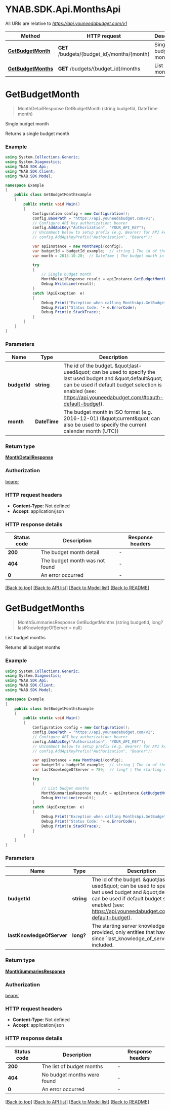 # YNAB.SDK.Api.MonthsApi

All URIs are relative to *https://api.youneedabudget.com/v1*

Method | HTTP request | Description
------------- | ------------- | -------------
[**GetBudgetMonth**](MonthsApi.md#getbudgetmonth) | **GET** /budgets/{budget_id}/months/{month} | Single budget month
[**GetBudgetMonths**](MonthsApi.md#getbudgetmonths) | **GET** /budgets/{budget_id}/months | List budget months


<a name="getbudgetmonth"></a>
# **GetBudgetMonth**
> MonthDetailResponse GetBudgetMonth (string budgetId, DateTime month)

Single budget month

Returns a single budget month

### Example
```csharp
using System.Collections.Generic;
using System.Diagnostics;
using YNAB.SDK.Api;
using YNAB.SDK.Client;
using YNAB.SDK.Model;

namespace Example
{
    public class GetBudgetMonthExample
    {
        public static void Main()
        {
            Configuration config = new Configuration();
            config.BasePath = "https://api.youneedabudget.com/v1";
            // Configure API key authorization: bearer
            config.AddApiKey("Authorization", "YOUR_API_KEY");
            // Uncomment below to setup prefix (e.g. Bearer) for API key, if needed
            // config.AddApiKeyPrefix("Authorization", "Bearer");

            var apiInstance = new MonthsApi(config);
            var budgetId = budgetId_example;  // string | The id of the budget. \"last-used\" can be used to specify the last used budget and \"default\" can be used if default budget selection is enabled (see: https://api.youneedabudget.com/#oauth-default-budget).
            var month = 2013-10-20;  // DateTime | The budget month in ISO format (e.g. 2016-12-01) (\"current\" can also be used to specify the current calendar month (UTC))

            try
            {
                // Single budget month
                MonthDetailResponse result = apiInstance.GetBudgetMonth(budgetId, month);
                Debug.WriteLine(result);
            }
            catch (ApiException  e)
            {
                Debug.Print("Exception when calling MonthsApi.GetBudgetMonth: " + e.Message );
                Debug.Print("Status Code: "+ e.ErrorCode);
                Debug.Print(e.StackTrace);
            }
        }
    }
}
```

### Parameters

Name | Type | Description  | Notes
------------- | ------------- | ------------- | -------------
 **budgetId** | **string**| The id of the budget. \&quot;last-used\&quot; can be used to specify the last used budget and \&quot;default\&quot; can be used if default budget selection is enabled (see: https://api.youneedabudget.com/#oauth-default-budget). | 
 **month** | **DateTime**| The budget month in ISO format (e.g. 2016-12-01) (\&quot;current\&quot; can also be used to specify the current calendar month (UTC)) | 

### Return type

[**MonthDetailResponse**](MonthDetailResponse.md)

### Authorization

[bearer](../README.md#bearer)

### HTTP request headers

 - **Content-Type**: Not defined
 - **Accept**: application/json


### HTTP response details
| Status code | Description | Response headers |
|-------------|-------------|------------------|
| **200** | The budget month detail |  -  |
| **404** | The budget month was not found |  -  |
| **0** | An error occurred |  -  |

[[Back to top]](#) [[Back to API list]](../README.md#documentation-for-api-endpoints) [[Back to Model list]](../README.md#documentation-for-models) [[Back to README]](../README.md)

<a name="getbudgetmonths"></a>
# **GetBudgetMonths**
> MonthSummariesResponse GetBudgetMonths (string budgetId, long? lastKnowledgeOfServer = null)

List budget months

Returns all budget months

### Example
```csharp
using System.Collections.Generic;
using System.Diagnostics;
using YNAB.SDK.Api;
using YNAB.SDK.Client;
using YNAB.SDK.Model;

namespace Example
{
    public class GetBudgetMonthsExample
    {
        public static void Main()
        {
            Configuration config = new Configuration();
            config.BasePath = "https://api.youneedabudget.com/v1";
            // Configure API key authorization: bearer
            config.AddApiKey("Authorization", "YOUR_API_KEY");
            // Uncomment below to setup prefix (e.g. Bearer) for API key, if needed
            // config.AddApiKeyPrefix("Authorization", "Bearer");

            var apiInstance = new MonthsApi(config);
            var budgetId = budgetId_example;  // string | The id of the budget. \"last-used\" can be used to specify the last used budget and \"default\" can be used if default budget selection is enabled (see: https://api.youneedabudget.com/#oauth-default-budget).
            var lastKnowledgeOfServer = 789;  // long? | The starting server knowledge.  If provided, only entities that have changed since `last_knowledge_of_server` will be included. (optional) 

            try
            {
                // List budget months
                MonthSummariesResponse result = apiInstance.GetBudgetMonths(budgetId, lastKnowledgeOfServer);
                Debug.WriteLine(result);
            }
            catch (ApiException  e)
            {
                Debug.Print("Exception when calling MonthsApi.GetBudgetMonths: " + e.Message );
                Debug.Print("Status Code: "+ e.ErrorCode);
                Debug.Print(e.StackTrace);
            }
        }
    }
}
```

### Parameters

Name | Type | Description  | Notes
------------- | ------------- | ------------- | -------------
 **budgetId** | **string**| The id of the budget. \&quot;last-used\&quot; can be used to specify the last used budget and \&quot;default\&quot; can be used if default budget selection is enabled (see: https://api.youneedabudget.com/#oauth-default-budget). | 
 **lastKnowledgeOfServer** | **long?**| The starting server knowledge.  If provided, only entities that have changed since &#x60;last_knowledge_of_server&#x60; will be included. | [optional] 

### Return type

[**MonthSummariesResponse**](MonthSummariesResponse.md)

### Authorization

[bearer](../README.md#bearer)

### HTTP request headers

 - **Content-Type**: Not defined
 - **Accept**: application/json


### HTTP response details
| Status code | Description | Response headers |
|-------------|-------------|------------------|
| **200** | The list of budget months |  -  |
| **404** | No budget months were found |  -  |
| **0** | An error occurred |  -  |

[[Back to top]](#) [[Back to API list]](../README.md#documentation-for-api-endpoints) [[Back to Model list]](../README.md#documentation-for-models) [[Back to README]](../README.md)

